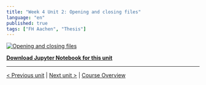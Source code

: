 ```yaml
---
title: "Week 4 Unit 2: Opening and closing files"
language: "en"
published: true
tags: ["FH Aachen", "Thesis"]
---
```


[![Opening and closing files](https://img.youtube.com/vi/PWiqjuhHyqM/hqdefault.jpg)](https://youtu.be/PWiqjuhHyqM)

[**Download Jupyter Notebook for this unit**](https://opensap-public.s3.openhpicloud.de/courses/2qRB6Gz3FcfD2OBbnSCf8m/rtfiles/6Qc4u7tb1zZ9alpFyvcNUN/openSAP_python1_Week_4_Unit_2_openclose_notebook.ipynb)

---

[< Previous unit](/teaching/python-mooc/week4_unit2_selftest) | [Next unit >](/teaching/python-mooc/week4_unit1_selftest) |
[Course Overview](/teaching/python-mooc)